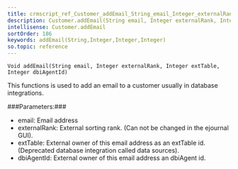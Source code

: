 ```yaml
---
title: crmscript_ref_Customer_addEmail_String_email_Integer_externalRank_Integer_extTable_Integer_dbiAgentId
description: Customer.addEmail(String email, Integer externalRank, Integer extTable, Integer dbiAgentId)
intellisense: Customer.addEmail
sortOrder: 186
keywords: addEmail(String,Integer,Integer,Integer)
so.topic: reference
---
```



    Void addEmail(String email, Integer externalRank, Integer extTable, Integer dbiAgentId)
    

This functions is used to add an email to a customer usually in database integrations.



###Parameters:###


 - email: Email address
 - externalRank: External sorting rank. (Can not be changed in the ejournal GUI).
 - extTable: External owner of this email address as an extTable id. (Deprecated database integration called data sources).
 - dbiAgentId: External owner of this email address an dbiAgent id.



